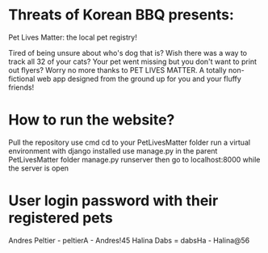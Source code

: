 # Threats of Korean BBQ presents:
Pet Lives Matter: the local pet registry!

Tired of being unsure about who's dog that is? Wish there was a way to track all 32 of your cats? Your pet went missing but you don't want to print out flyers?
Worry no more thanks to PET LIVES MATTER. A totally non-fictional web app designed from the ground up for you and your fluffy friends!

# How to run the website?
Pull the repository
use cmd
cd to your PetLivesMatter folder
run a virtual environment with django installed
use manage.py in the parent PetLivesMatter folder
manage.py runserver
then go to localhost:8000 while the server is open


# User login password with their registered pets
Andres Peltier - peltierA - Andres!45
Halina Dabs = dabsHa - Halina@56

